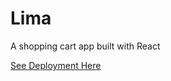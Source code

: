 # Lima

A shopping cart app built with React

<a href='https://limashop.netlify.app/home'>See Deployment Here</a>

